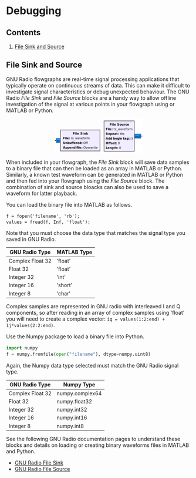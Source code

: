 # Debugging

## Contents

1. [File Sink and Source](#file-sink-and-source)

## File Sink and Source

GNU Radio flowgraphs are real-time signal processing applications that typically
operate on continuous streams of data. This can make it difficult to investigate
signal characteristics or debug unexpected behaviour. The GNU Radio *File Sink*
and *File Source* blocks are a handy way to allow offline investigation of the
signal at various points in your flowgraph using or MATLAB or Python.

<div align="center">

![File Sink](images/file_sink.png)
![File Source](images/file_source.png)

</div>

When included in your flowgraph, the *File Sink* block will save data samples
to a binary file that can then be loaded as an array in MATLAB or Python.
Similarly, a known test waveform can be generated in MATLAB or Python and then
fed into your flowgraph using the *File Source* block. The combination of sink
and source bloacks can also be used to save a waveform for latter playback.

You can load the binary file into MATLAB as follows.

```
f = fopen('filename', 'rb');
values = fread(f, Inf, 'float');
```

Note that you must choose the data type that matches the signal type you saved
in GNU Radio.

<div align="center">

| GNU Radio Type   | MATLAB Type |
| ---------------- | ----------- |
| Complex Float 32 |   'float'   |
| Float 32         |   'float'   |
| Integer 32       |   'int'     |
| Integer 16       |   'short'   |
| Integer 8        |   'char'    |

</div>

Complex samples are represented in GNU radio with interleaved I and Q
components, so after reading in an array of complex samples using 'float' you
will need to create a complex vector:
`iq = values(1:2:end) + 1j*values(2:2:end)`.

Use the Numpy package to load a binary file into Python.

```python
import numpy
f = numpy.fromfile(open("filename"), dtype=numpy.uint8)
```
Again, the Numpy data type selected must match the GNU Radio signal type.

<div align="center">

| GNU Radio Type   |     Numpy Type      |
| ---------------- | ------------------- |
| Complex Float 32 |   numpy.complex64   |
| Float 32         |   numpy.float32     |
| Integer 32       |   numpy.int32       |
| Integer 16       |   numpy.int16       |
| Integer 8        |   numpy.int8        |

</div>

See the following GNU Radio documentation pages to understand these blocks and
details on loading or creating binary waveforms files in MATLAB and Python.

- [GNU Radio File Sink](https://wiki.gnuradio.org/index.php/File_Sink)
- [GNU Radio File Source](https://wiki.gnuradio.org/index.php/File_Source)
